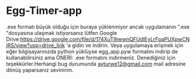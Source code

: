 ﻿# Egg-Timer-app
.exe formatı büyük olduğu için buraya yüklenmiyor ancak uygulamanın ".exe "dosyasına ulaşmak istiyorsanız lütfen Google Drive:https://drive.google.com/file/d/174XuT9iwwnQFUdlEyLrFpaPUXpwCNjRS/view?usp=drive_link  'a gidin ve indirin.
Veya uygulamaya erişmek için eğer bilgisayarınızda python yüklüyse egg_app.pyw formatını indirip de kullanabilirsiniz ama
ÖNERİ: .exe formatını indirmeniz.
Denediğiniz için teşekkürler.Herhangi bug durumunda ayturwe12@gmail.com mail adresine dönüş yaparsanız sevinirim.
